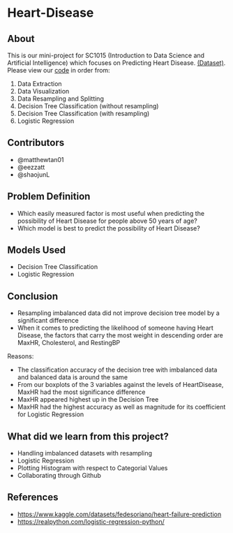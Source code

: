 # Heart-Disease
## About
This is our mini-project for SC1015 (Introduction to Data Science and Artificial Intelligence) which focuses on Predicting Heart Disease. [(Dataset)](heart.csv). 
Please view our [code](Project_0404.ipynb) in order from:
1. Data Extraction
2. Data Visualization
3. Data Resampling and Splitting
4. Decision Tree Classification (without resampling)
5. Decision Tree Classification (with resampling)
6. Logistic Regression

## Contributors
* @matthewtan01
* @eezzatt
* @shaojunL

## Problem Definition
* Which easily measured factor is most useful when predicting the possibility of Heart Disease for people above 50 years of age?
* Which model is best to predict the possibility of Heart Disease?

## Models Used
* Decision Tree Classification
* Logistic Regression

## Conclusion
*  Resampling imbalanced data did not improve decision tree model by a significant difference
*  When it comes to predicting the likelihood of someone having Heart Disease, the factors that carry the most weight in descending order are MaxHR, Cholesterol, and RestingBP

Reasons:
*  The classification accuracy of the decision tree with imbalanced data and balanced data is around the same
*  From our boxplots of the 3 variables against the levels of HeartDisease, MaxHR had the most significance difference
*  MaxHR appeared highest up in the Decision Tree
*  MaxHR had the highest accuracy as well as magnitude for its coefficient for Logistic Regression

## What did we learn from this project?
* Handling imbalanced datasets with resampling
* Logistic Regression
* Plotting Histogram with respect to Categorial Values
* Collaborating through Github


## References
* https://www.kaggle.com/datasets/fedesoriano/heart-failure-prediction 
* https://realpython.com/logistic-regression-python/

